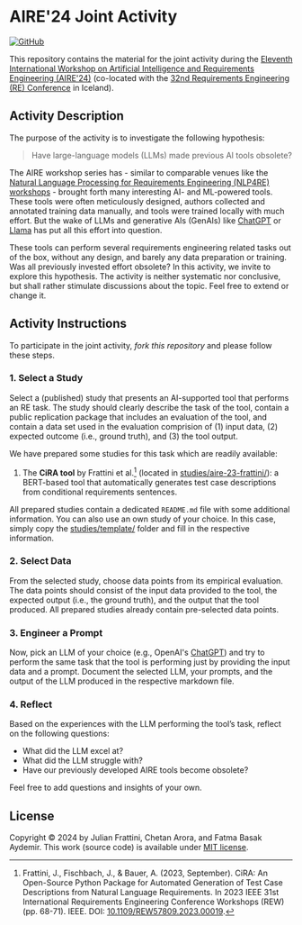 # AIRE'24 Joint Activity

[![GitHub](https://img.shields.io/github/license/aire-ws/aire24-activity)](./LICENSE)

This repository contains the material for the joint activity during the [Eleventh International Workshop on Artificial Intelligence and Requirements Engineering (AIRE'24)](https://aire-ws.github.io/aire24/) (co-located with the [32nd Requirements Engineering (RE) Conference](https://conf.researchr.org/home/RE-2024) in Iceland).

## Activity Description

The purpose of the activity is to investigate the following hypothesis:

> Have large-language models (LLMs) made previous AI tools obsolete?

The AIRE workshop series has - similar to comparable venues like the [Natural Language Processing for Requirements Engineering (NLP4RE) workshops](https://nlp4re.github.io/2024/) - brought forth many interesting AI- and ML-powered tools.
These tools were often meticulously designed, authors collected and annotated training data manually, and tools were trained locally with much effort.
But the wake of LLMs and generative AIs (GenAIs) like [ChatGPT](https://chat.openai.com/) or [Llama](https://llama.meta.com/) has put all this effort into question.

These tools can perform several requirements engineering related tasks out of the box, without any design, and barely any data preparation or training.
Was all previously invested effort obsolete?
In this activity, we invite to explore this hypothesis.
The activity is neither systematic nor conclusive, but shall rather stimulate discussions about the topic.
Feel free to extend or change it.

## Activity Instructions

To participate in the joint activity, *fork this repository* and please follow these steps.

### 1. Select a Study

Select a (published) study that presents an AI-supported tool that performs an RE task.
The study should clearly describe the task of the tool, contain a public replication package that includes an evaluation of the tool, and contain a data set used in the evaluation comprision of (1) input data, (2) expected outcome (i.e., ground truth), and (3) the tool output.

We have prepared some studies for this task which are readily available:

1. The **CiRA tool** by Frattini et al.[^1] (located in [studies/aire-23-frattini/](./studies/aire-23-frattini/)): a BERT-based tool that automatically generates test case descriptions from conditional requirements sentences.

All prepared studies contain a dedicated `README.md` file with some additional information.
You can also use an own study of your choice.
In this case, simply copy the [studies/template/](./studies/template/) folder and fill in the respective information.

### 2. Select Data

From the selected study, choose data points from its empirical evaluation. 
The data points should consist of the input data provided to the tool, the expected output (i.e., the ground truth), and the output that the tool produced.
All prepared studies already contain pre-selected data points.

### 3. Engineer a Prompt

Now, pick an LLM of your choice (e.g., OpenAI's [ChatGPT](https://chat.openai.com/)) and try to perform the same task that the tool is performing just by providing the input data and a prompt.
Document the selected LLM, your prompts, and the output of the LLM produced in the respective markdown file.

### 4. Reflect

Based on the experiences with the LLM performing the tool’s task, reflect on the following questions:

- What did the LLM excel at?
- What did the LLM struggle with?
- Have our previously developed AIRE tools become obsolete?

Feel free to add questions and insights of your own.

## License

Copyright © 2024 by Julian Frattini, Chetan Arora, and Fatma Basak Aydemir.
This work (source code) is available under [MIT license](./LICENSE).

[^1]: Frattini, J., Fischbach, J., & Bauer, A. (2023, September). CiRA: An Open-Source Python Package for Automated Generation of Test Case Descriptions from Natural Language Requirements. In 2023 IEEE 31st International Requirements Engineering Conference Workshops (REW) (pp. 68-71). IEEE. DOI: [10.1109/REW57809.2023.00019](https://doi.org/10.1109/REW57809.2023.00019).